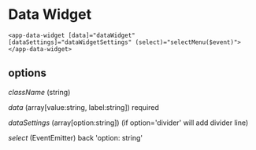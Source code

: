 # Data Widget

`<app-data-widget [data]="dataWidget" [dataSettings]="dataWidgetSettings" (select)="selectMenu($event)"></app-data-widget>`

## options

_className_ (string)

_data_ (array[value:string, label:string]) required

_dataSettings_ (array[option:string]) (if option='divider' will add divider line)

_select_ (EventEmitter) back 'option: string'
